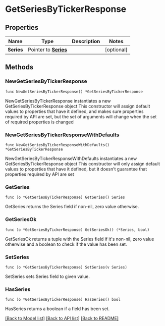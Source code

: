 # GetSeriesByTickerResponse

## Properties

Name | Type | Description | Notes
------------ | ------------- | ------------- | -------------
**Series** | Pointer to [**Series**](Series.md) |  | [optional] 

## Methods

### NewGetSeriesByTickerResponse

`func NewGetSeriesByTickerResponse() *GetSeriesByTickerResponse`

NewGetSeriesByTickerResponse instantiates a new GetSeriesByTickerResponse object
This constructor will assign default values to properties that have it defined,
and makes sure properties required by API are set, but the set of arguments
will change when the set of required properties is changed

### NewGetSeriesByTickerResponseWithDefaults

`func NewGetSeriesByTickerResponseWithDefaults() *GetSeriesByTickerResponse`

NewGetSeriesByTickerResponseWithDefaults instantiates a new GetSeriesByTickerResponse object
This constructor will only assign default values to properties that have it defined,
but it doesn't guarantee that properties required by API are set

### GetSeries

`func (o *GetSeriesByTickerResponse) GetSeries() Series`

GetSeries returns the Series field if non-nil, zero value otherwise.

### GetSeriesOk

`func (o *GetSeriesByTickerResponse) GetSeriesOk() (*Series, bool)`

GetSeriesOk returns a tuple with the Series field if it's non-nil, zero value otherwise
and a boolean to check if the value has been set.

### SetSeries

`func (o *GetSeriesByTickerResponse) SetSeries(v Series)`

SetSeries sets Series field to given value.

### HasSeries

`func (o *GetSeriesByTickerResponse) HasSeries() bool`

HasSeries returns a boolean if a field has been set.


[[Back to Model list]](../README.md#documentation-for-models) [[Back to API list]](../README.md#documentation-for-api-endpoints) [[Back to README]](../README.md)


